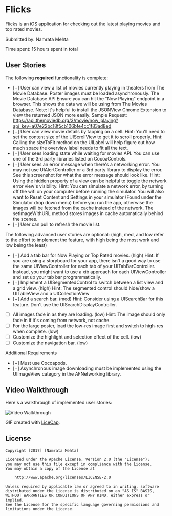 # Flicks

Flicks is an iOS application for checking out the latest playing movies and top rated movies.

Submitted by: Namrata Mehta

Time spent: 15 hours spent in total

## User Stories

The following **required** functionality is complete:

* [+] User can view a list of movies currently playing in theaters from The Movie Database. Poster images must be loaded asynchronously.
The Movie Database API
Ensure you can hit the "Now Playing" endpoint in a browser. This shows the data we will be using from The Movies Database.
Note: It's helpful to install the JSONView Chrome Extension to view the returned JSON more easily.
Sample Request: https://api.themoviedb.org/3/movie/now_playing?api_key=a07e22bc18f5cb106bfe4cc1f83ad8ed
* [+] User can view movie details by tapping on a cell.
Hint: You'll need to set the content size of the UIScrollView to get it to scroll properly.
Hint: Calling the sizeToFit method on the UILabel will help figure out how much space the overview label needs to fit all the text.
* [+] User sees loading state while waiting for movies API. You can use one of the 3rd party libraries listed on CocoaControls.
* [+] User sees an error message when there's a networking error. You may not use UIAlertController or a 3rd party library to display the error. See this screenshot for what the error message should look like.
Hint: Using the hidden property of a view can be helpful to toggle the network error view's visibility.
Hint: You can simulate a network error, by turning off the wifi on your computer before running the simulator. You will also want to Reset Content and Settings in your simulator (Found under the Simulator drop down menu) before you run the app, otherwise the images will be fetched from the cache instead of the network. The setImageWithURL method stores images in cache automatically behind the scenes.
* [+] User can pull to refresh the movie list.

The following advanced user stories are optional: 
(high, med, and low refer to the effort to implement the feature, with high being the most work and low being the least)

* [+] Add a tab bar for Now Playing or Top Rated movies. (high)
Hint: If you are using a storyboard for your app, there isn't a good way to use the same UIViewController for each tab of your UITabBarController. Instead, you might want to use a xib approach for each UIViewController and set up your tab bar programmatically.
* [+] Implement a UISegmentedControl to switch between a list view and a grid view. (high)
Hint: The segmented control should hide/show a UITableView and a UICollectionView
* [+] Add a search bar. (med)
Hint: Consider using a UISearchBar for this feature. Don't use the UISearchDisplayController.
* [ ] All images fade in as they are loading. (low)
Hint: The image should only fade in if it's coming from network, not cache.
* [ ] For the large poster, load the low-res image first and switch to high-res when complete. (low)
* [ ] Customize the highlight and selection effect of the cell. (low)
* [ ] Customize the navigation bar. (low)

Additional Requirements
* [+] Must use Cocoapods.
* [+] Asynchronous image downloading must be implemented using the UIImageView category in the AFNetworking library.

## Video Walkthrough 

Here's a walkthrough of implemented user stories:

<img src='https://github.com/Nams2/Flicks/blob/master/flickGIF.gif' title='Flicks Video Walkthrough' width='' alt='Video Walkthrough' />

GIF created with [LiceCap](http://www.cockos.com/licecap/).


## License

    Copyright [2017] [Namrata Mehta]

    Licensed under the Apache License, Version 2.0 (the "License");
    you may not use this file except in compliance with the License.
    You may obtain a copy of the License at

        http://www.apache.org/licenses/LICENSE-2.0

    Unless required by applicable law or agreed to in writing, software
    distributed under the License is distributed on an "AS IS" BASIS,
    WITHOUT WARRANTIES OR CONDITIONS OF ANY KIND, either express or implied.
    See the License for the specific language governing permissions and
    limitations under the License.







